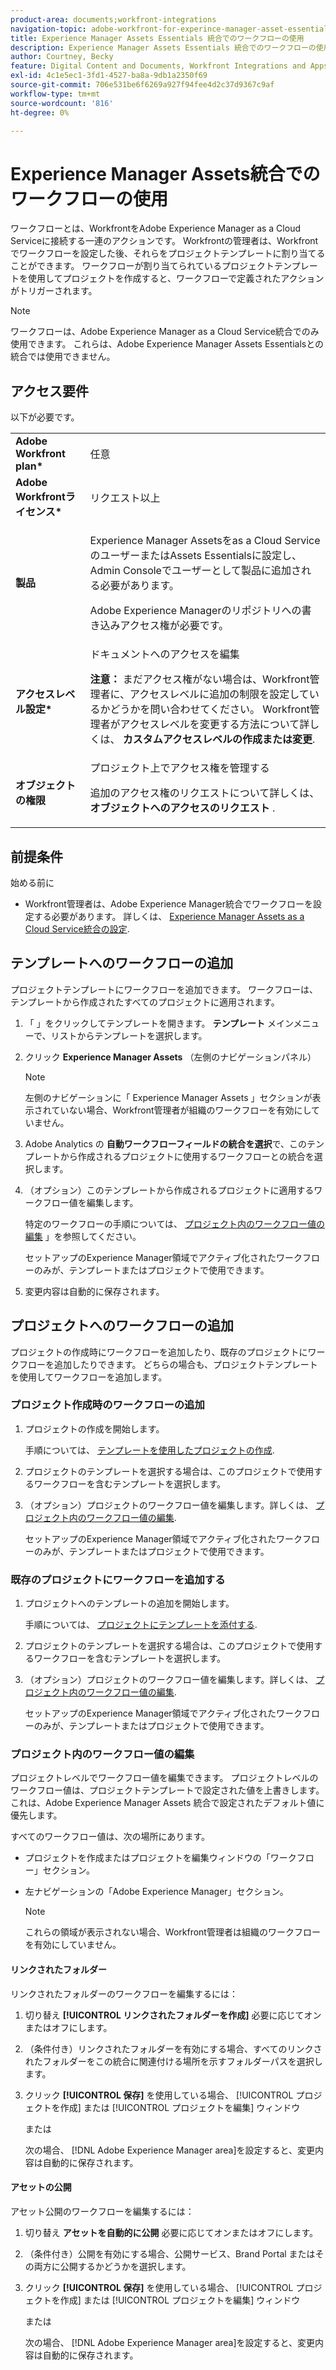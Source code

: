 ```yaml
---
product-area: documents;workfront-integrations
navigation-topic: adobe-workfront-for-experince-manager-asset-essentials
title: Experience Manager Assets Essentials 統合でのワークフローの使用
description: Experience Manager Assets Essentials 統合でのワークフローの使用
author: Courtney, Becky
feature: Digital Content and Documents, Workfront Integrations and Apps
exl-id: 4c1e5ec1-3fd1-4527-ba8a-9db1a2350f69
source-git-commit: 706e531be6f6269a927f94fee4d2c37d9367c9af
workflow-type: tm+mt
source-wordcount: '816'
ht-degree: 0%

---
```


# Experience Manager Assets統合でのワークフローの使用

ワークフローとは、WorkfrontをAdobe Experience Manager as a Cloud Serviceに接続する一連のアクションです。 Workfrontの管理者は、Workfrontでワークフローを設定した後、それらをプロジェクトテンプレートに割り当てることができます。 ワークフローが割り当てられているプロジェクトテンプレートを使用してプロジェクトを作成すると、ワークフローで定義されたアクションがトリガーされます。

>[!NOTE]
>
>ワークフローは、Adobe Experience Manager as a Cloud Service統合でのみ使用できます。 これらは、Adobe Experience Manager Assets Essentialsとの統合では使用できません。


## アクセス要件

以下が必要です。

<table>
  <tr>
   <td><strong>Adobe Workfront plan*</strong>
   </td>
   <td>任意
   </td>
  </tr>
  <tr>
   <td><strong>Adobe Workfrontライセンス*</strong>
   </td>
   <td>リクエスト以上
   </td>
  </tr>
  <tr>
   <td><strong>製品</strong>
   </td>
   <td><p>Experience Manager Assetsをas a Cloud ServiceのユーザーまたはAssets Essentialsに設定し、Admin Consoleでユーザーとして製品に追加される必要があります。</p><p>Adobe Experience Managerのリポジトリへの書き込みアクセス権が必要です。</p>
   </td>
  </tr>
  <tr>
   <td><strong>アクセスレベル設定*</strong>
   </td>
   <td>ドキュメントへのアクセスを編集
<p>
<strong>注意： </strong>まだアクセス権がない場合は、Workfront管理者に、アクセスレベルに追加の制限を設定しているかどうかを問い合わせてください。 Workfront管理者がアクセスレベルを変更する方法について詳しくは、 <strong>カスタムアクセスレベルの作成または変更</strong>.
   </td>
  </tr>
  <tr>
   <td><strong>オブジェクトの権限</strong>
   </td>
   <td>プロジェクト上でアクセス権を管理する 
<p>
追加のアクセス権のリクエストについて詳しくは、 <strong>オブジェクトへのアクセスのリクエスト </strong>.
   </td>
  </tr>
</table>

## 前提条件

始める前に

* Workfront管理者は、Adobe Experience Manager統合でワークフローを設定する必要があります。 詳しくは、 [Experience Manager Assets as a Cloud Service統合の設定](../../administration-and-setup/configure-integrations/configure-aacs-integration.md#set-up-workflows-optional).

## テンプレートへのワークフローの追加

プロジェクトテンプレートにワークフローを追加できます。 ワークフローは、テンプレートから作成されたすべてのプロジェクトに適用されます。

1. 「 」をクリックしてテンプレートを開きます。 **テンプレート** メインメニューで、リストからテンプレートを選択します。
1. クリック **Experience Manager Assets** （左側のナビゲーションパネル）

   >[!NOTE]
   >
   >左側のナビゲーションに「 Experience Manager Assets 」セクションが表示されていない場合、Workfront管理者が組織のワークフローを有効にしていません。 <!--Is this right?-->

1. Adobe Analytics の **自動ワークフローフィールドの統合を選択**&#x200B;で、このテンプレートから作成されるプロジェクトに使用するワークフローとの統合を選択します。
1. （オプション）このテンプレートから作成されるプロジェクトに適用するワークフロー値を編集します。

   特定のワークフローの手順については、 [プロジェクト内のワークフロー値の編集](#edit-workflow-values-in-a-project) 」を参照してください。

   セットアップのExperience Manager領域でアクティブ化されたワークフローのみが、テンプレートまたはプロジェクトで使用できます。

1. 変更内容は自動的に保存されます。 <!-- do they though??-->

## プロジェクトへのワークフローの追加

プロジェクトの作成時にワークフローを追加したり、既存のプロジェクトにワークフローを追加したりできます。 どちらの場合も、プロジェクトテンプレートを使用してワークフローを追加します。

### プロジェクト作成時のワークフローの追加

1. プロジェクトの作成を開始します。

   手順については、 [テンプレートを使用したプロジェクトの作成](/help/quicksilver/manage-work/projects/create-projects/create-project-from-template.md).

1. プロジェクトのテンプレートを選択する場合は、このプロジェクトで使用するワークフローを含むテンプレートを選択します。
1. （オプション）プロジェクトのワークフロー値を編集します。詳しくは、 [プロジェクト内のワークフロー値の編集](#edit-workflow-values-in-a-project).

   セットアップのExperience Manager領域でアクティブ化されたワークフローのみが、テンプレートまたはプロジェクトで使用できます。


### 既存のプロジェクトにワークフローを追加する

1. プロジェクトへのテンプレートの追加を開始します。

   手順については、 [プロジェクトにテンプレートを添付する](/help/quicksilver/manage-work/projects/create-and-manage-templates/attach-template-to-project.md).

1. プロジェクトのテンプレートを選択する場合は、このプロジェクトで使用するワークフローを含むテンプレートを選択します。
1. （オプション）プロジェクトのワークフロー値を編集します。詳しくは、 [プロジェクト内のワークフロー値の編集](#edit-workflow-values-in-a-project).

   セットアップのExperience Manager領域でアクティブ化されたワークフローのみが、テンプレートまたはプロジェクトで使用できます。

### プロジェクト内のワークフロー値の編集

プロジェクトレベルでワークフロー値を編集できます。 プロジェクトレベルのワークフロー値は、プロジェクトテンプレートで設定された値を上書きします。これは、Adobe Experience Manager Assets 統合で設定されたデフォルト値に優先します。

すべてのワークフロー値は、次の場所にあります。

* プロジェクトを作成またはプロジェクトを編集ウィンドウの「ワークフロー」セクション。
* 左ナビゲーションの「Adobe Experience Manager」セクション。


  >[!NOTE]
  >
  >これらの領域が表示されない場合、Workfront管理者は組織のワークフローを有効にしていません。

#### リンクされたフォルダー

リンクされたフォルダーのワークフローを編集するには：

1. 切り替え **[!UICONTROL リンクされたフォルダーを作成]** 必要に応じてオンまたはオフにします。
1. （条件付き）リンクされたフォルダーを有効にする場合、すべてのリンクされたフォルダーをこの統合に関連付ける場所を示すフォルダーパスを選択します。
1. クリック **[!UICONTROL 保存]** を使用している場合、 [!UICONTROL プロジェクトを作成] または [!UICONTROL プロジェクトを編集] ウィンドウ

   または

   次の場合、 [!DNL Adobe Experience Manager area]を設定すると、変更内容は自動的に保存されます。 <!--Do they though?-->


#### アセットの公開

アセット公開のワークフローを編集するには：

1. 切り替え **アセットを自動的に公開** 必要に応じてオンまたはオフにします。
1. （条件付き）公開を有効にする場合、公開サービス、Brand Portal またはその両方に公開するかどうかを選択します。
1. クリック **[!UICONTROL 保存]** を使用している場合、 [!UICONTROL プロジェクトを作成] または [!UICONTROL プロジェクトを編集] ウィンドウ

   または

   次の場合、 [!DNL Adobe Experience Manager area]を設定すると、変更内容は自動的に保存されます。 <!--Do they though?-->


